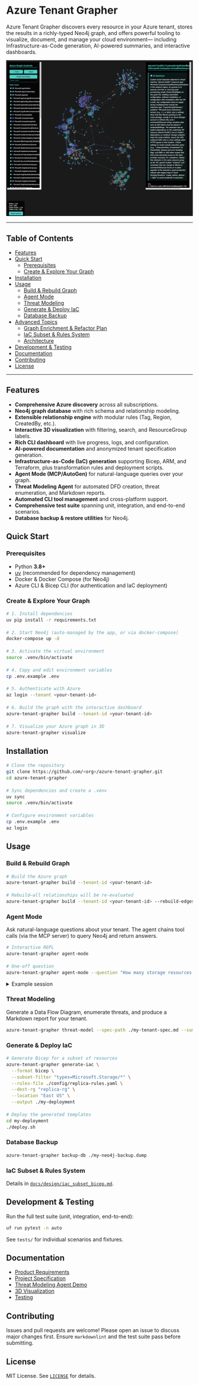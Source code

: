 # Azure Tenant Grapher

Azure Tenant Grapher discovers every resource in your Azure tenant, stores the results in a richly-typed Neo4j graph, and offers powerful tooling to visualize, document, and manage your cloud environment— including Infrastructure-as-Code generation, AI-powered summaries, and interactive dashboards.

![Azure Tenant Grapher Screenshot](docs/resources/screenshot.png)

---

## Table of Contents

- [Features](#features)
- [Quick Start](#quick-start)
  - [Prerequisites](#prerequisites)
  - [Create & Explore Your Graph](#create--explore-your-graph)
- [Installation](#installation)
- [Usage](#usage)
  - [Build & Rebuild Graph](#build--rebuild-graph)
  - [Agent Mode](#agent-mode)
  - [Threat Modeling](#threat-modeling)
  - [Generate & Deploy IaC](#generate--deploy-iac)
  - [Database Backup](#database-backup)
- [Advanced Topics](#advanced-topics)
  - [Graph Enrichment & Refactor Plan](#graph-enrichment--refactor-plan)
  - [IaC Subset & Rules System](#iac-subset--rules-system)
  - [Architecture](#architecture)
- [Development & Testing](#development--testing)
- [Documentation](#documentation)
- [Contributing](#contributing)
- [License](#license)

---

## Features

- **Comprehensive Azure discovery** across all subscriptions.
- **Neo4j graph database** with rich schema and relationship modeling.
- **Extensible relationship engine** with modular rules (Tag, Region, CreatedBy, etc.).
- **Interactive 3D visualization** with filtering, search, and ResourceGroup labels.
- **Rich CLI dashboard** with live progress, logs, and configuration.
- **AI-powered documentation** and anonymized tenant specification generation.
- **Infrastructure-as-Code (IaC) generation** supporting Bicep, ARM, and Terraform, plus transformation rules and deployment scripts.
- **Agent Mode (MCP/AutoGen)** for natural-language queries over your graph.
- **Threat Modeling Agent** for automated DFD creation, threat enumeration, and Markdown reports.
- **Automated CLI tool management** and cross-platform support.
- **Comprehensive test suite** spanning unit, integration, and end-to-end scenarios.
- **Database backup & restore utilities** for Neo4j.

## Quick Start

### Prerequisites

- Python **3.8+**
- [uv](https://docs.astral.sh/uv/) (recommended for dependency management)
- Docker & Docker Compose (for Neo4j)
- Azure CLI & Bicep CLI (for authentication and IaC deployment)

### Create & Explore Your Graph

```bash
# 1. Install dependencies
uv pip install -r requirements.txt

# 2. Start Neo4j (auto-managed by the app, or via docker-compose)
docker-compose up -d

# 3. Activate the virtual environment
source .venv/bin/activate

# 4. Copy and edit environment variables
cp .env.example .env

# 5. Authenticate with Azure
az login --tenant <your-tenant-id>

# 6. Build the graph with the interactive dashboard
azure-tenant-grapher build --tenant-id <your-tenant-id>

# 7. Visualize your Azure graph in 3D
azure-tenant-grapher visualize
```

## Installation

```bash
# Clone the repository
git clone https://github.com/<org>/azure-tenant-grapher.git
cd azure-tenant-grapher

# Sync dependencies and create a .venv
uv sync
source .venv/bin/activate

# Configure environment variables
cp .env.example .env
az login
```

## Usage

### Build & Rebuild Graph

```bash
# Build the Azure graph
azure-tenant-grapher build --tenant-id <your-tenant-id>

# Rebuild—all relationships will be re-evaluated
azure-tenant-grapher build --tenant-id <your-tenant-id> --rebuild-edges
```

### Agent Mode

Ask natural-language questions about your tenant. The agent chains tool calls (via the MCP server) to query Neo4j and return answers.

```bash
# Interactive REPL
azure-tenant-grapher agent-mode

# One-off question
azure-tenant-grapher agent-mode --question "How many storage resources are in the tenant?"
```

<details><summary>Example session</summary>

```text
MCP Agent is ready
🤖 Processing question: How many storage resources are in the tenant?
🔄 Step 1: Getting database schema...
✅ Schema retrieved
🔄 Step 2: Querying for storage resources...
✅ Query executed
🔄 Step 3: Processing results...
🎯 Final Answer: There are 3 storage resources in the tenant.
```

</details>

### Threat Modeling

Generate a Data Flow Diagram, enumerate threats, and produce a Markdown report for your tenant.

```bash
azure-tenant-grapher threat-model --spec-path ./my-tenant-spec.md --summaries-path ./summaries.json
```

### Generate & Deploy IaC

```bash
# Generate Bicep for a subset of resources
azure-tenant-grapher generate-iac \
  --format bicep \
  --subset-filter "types=Microsoft.Storage/*" \
  --rules-file ./config/replica-rules.yaml \
  --dest-rg "replica-rg" \
  --location "East US" \
  --output ./my-deployment

# Deploy the generated templates
cd my-deployment
./deploy.sh
```

### Database Backup

```bash
azure-tenant-grapher backup-db ./my-neo4j-backup.dump
```

### IaC Subset & Rules System

Details in [`docs/design/iac_subset_bicep.md`](docs/design/iac_subset_bicep.md).


## Development & Testing

Run the full test suite (unit, integration, end-to-end):

```bash
uf run pytest -n auto
```

See `tests/` for individual scenarios and fixtures.

## Documentation

- [Product Requirements](.github/azure-tenant-grapher-prd.md)
- [Project Specification](.github/azure-tenant-grapher-spec.md)
- [Threat Modeling Agent Demo](docs/threat_model_agent_demo.md)
- [3D Visualization](docs/design/iac_subset_bicep.md)
- [Testing](tests/)

## Contributing

Issues and pull requests are welcome! Please open an issue to discuss major changes first. Ensure `markdownlint` and the test suite pass before submitting.

## License

MIT License. See [`LICENSE`](LICENSE) for details.

